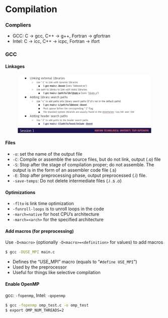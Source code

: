 # Compilation

### Compliers

* GCC: C -> gcc, C++ -> g++, Fortran -> gfortran&#x20;
* Intel: C -> icc, C++ -> icpc, Fortran -> ifort

### GCC

#### Linkages

<figure><img src="../.gitbook/assets/image (3) (4).png" alt=""><figcaption></figcaption></figure>

#### Files

* `-o`: set the name of the output file
* `-C`: Compile or assemble the source files, but do not link, output (.o) file
* `-S`: Stop after the stage of compilation proper; do not assemble. The output is in the form of an assembler code file (.s)
* `-E`: Stop after preprocessing phase, output preprocessed (.i) file.
* `-save-temps`: Do not delete intermediate files (.i .s .o)

#### Optimizations

* `-flto` is link time optimization
* `-funroll-loops` is to unroll loops in the code
* `-march=native` for host CPU’s architecture
* `-march=<arch>` for the specified architecture

#### Add macros (for preprocessing)

Use `-D<macro>` (optionally `-D<macro>=<definition>` for values) to add macros

```bash
$ gcc -DUSE_MPI main.c
```

* Defines the “USE\_MPI” macro (equals to “`#define USE_MPI`”)
* Used by the preprocessor
* Useful for things like selective compilation

#### Enable OpenMP

gcc: `-fopenmp`, Intel: `-qopenmp`

```bash
$ gcc -fopenmp omp_test.c -o omp_test
$ export OMP_NUM_THREADS=2
```
